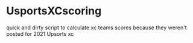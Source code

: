# UsportsXCscoring

quick and dirty script to calculate xc teams scores because they weren't posted
for 2021 Upsorts xc 

